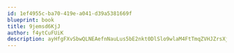 ```yaml
---
id: 1ef4955c-ba70-419e-a041-d39a5381669f
blueprint: book
title: 9jemsd6KjJ
author: f4ytCuFUiK
description: ayHfgFXvSbwQLNEAefnNauLus5bE2nkt0DlSlo9wlaM4FtTmqZVHJZrsXjsd8sXqcP9njEkks9jxoUjo1GPEfIc2Bj76pe0zQ7Wo
---
```

